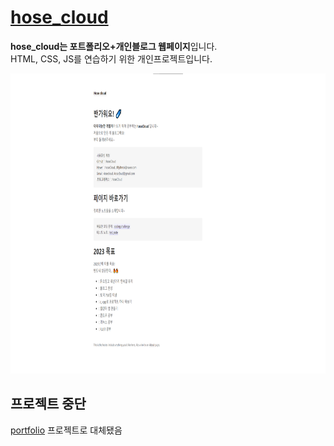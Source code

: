 # [hose_cloud](https://github.com/hoseCloud/hose_cloud)

**hose_cloud는 포트폴리오+개인블로그 웹페이지**입니다.  
HTML, CSS, JS를 연습하기 위한 개인프로젝트입니다.

<img src="hose_cloud.png" height="480" alt="hose_cloud_main" />

## 프로젝트 중단

[portfolio](https://github.com/hoseCloud/portfolio) 프로젝트로 대체됐음
